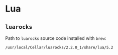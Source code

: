 # Lua

## `luarocks`

Path to `luarocks` source code installed with `brew`:

	/usr/local/Cellar/luarocks/2.2.0_1/share/lua/5.2